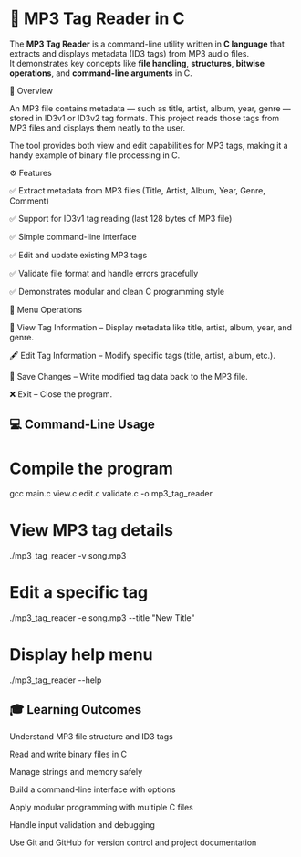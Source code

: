 # 🎵 MP3 Tag Reader in C

The **MP3 Tag Reader** is a command-line utility written in **C language** that extracts and displays metadata (ID3 tags) from MP3 audio files.  
It demonstrates key concepts like **file handling**, **structures**, **bitwise operations**, and **command-line arguments** in C.

🧩 Overview

An MP3 file contains metadata — such as title, artist, album, year, genre — stored in ID3v1 or ID3v2 tag formats.
This project reads those tags from MP3 files and displays them neatly to the user.

The tool provides both view and edit capabilities for MP3 tags, making it a handy example of binary file processing in C.

⚙️ Features

✅ Extract metadata from MP3 files (Title, Artist, Album, Year, Genre, Comment)

✅ Support for ID3v1 tag reading (last 128 bytes of MP3 file)

✅ Simple command-line interface

✅ Edit and update existing MP3 tags

✅ Validate file format and handle errors gracefully

✅ Demonstrates modular and clean C programming style

🧮 Menu Operations

📂 View Tag Information – Display metadata like title, artist, album, year, and genre.

🖋️ Edit Tag Information – Modify specific tags (title, artist, album, etc.).

💾 Save Changes – Write modified tag data back to the MP3 file.

❌ Exit – Close the program.

## 💻 Command-Line Usage

# Compile the program
gcc main.c view.c edit.c validate.c -o mp3_tag_reader

# View MP3 tag details
./mp3_tag_reader -v song.mp3

# Edit a specific tag
./mp3_tag_reader -e song.mp3 --title "New Title"

# Display help menu
./mp3_tag_reader --help

## 🎓 Learning Outcomes

Understand MP3 file structure and ID3 tags

Read and write binary files in C

Manage strings and memory safely

Build a command-line interface with options

Apply modular programming with multiple C files

Handle input validation and debugging

Use Git and GitHub for version control and project documentation
